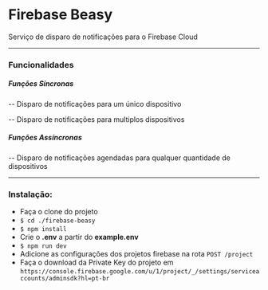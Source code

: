 # Firebase Beasy

Serviço de disparo de notificações para o Firebase Cloud 

---

### Funcionalidades

##### *Funções Síncronas*
-- Disparo de notificações para um único dispositivo

-- Disparo de notificações para multiplos dispositivos

##### *Funções Assíncronas*
-- Disparo de notificações agendadas para qualquer quantidade de dispositivos

---

### Instalação:

- Faça o clone do projeto
- `$ cd ./firebase-beasy`
- `$ npm install`
- Crie o **.env** a partir do **example.env**
- `$ npm run dev`
- Adicione as configurações dos projetos firebase na rota `POST /project`
- Faça o download da Private Key do projeto em `https://console.firebase.google.com/u/1/project/_/settings/serviceaccounts/adminsdk?hl=pt-br`